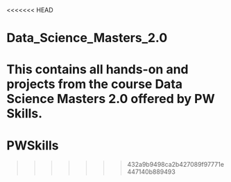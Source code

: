 <<<<<<< HEAD
# Data_Science_Masters_2.0

This contains all hands-on and projects from the course Data Science Masters 2.0 offered by PW Skills.
=======
# PWSkills
>>>>>>> 432a9b9498ca2b427089f97771e447140b889493
